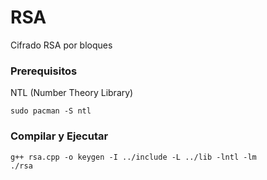# RSA
Cifrado RSA por bloques

### Prerequisitos

NTL (Number Theory Library)

```
sudo pacman -S ntl
```
### Compilar y Ejecutar
```
g++ rsa.cpp -o keygen -I ../include -L ../lib -lntl -lm
./rsa
```
